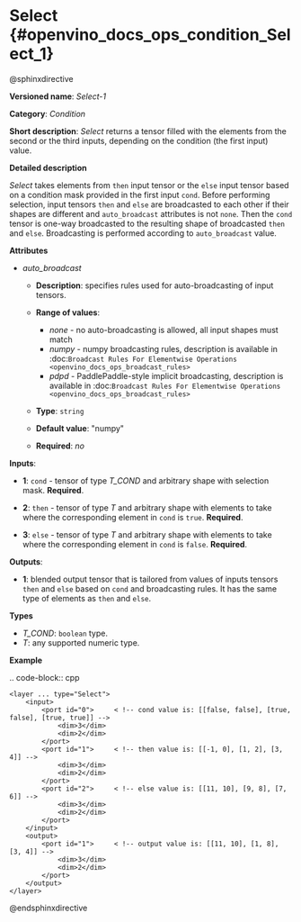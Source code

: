 # Select {#openvino_docs_ops_condition_Select_1}

@sphinxdirective

**Versioned name**: *Select-1*

**Category**: *Condition*

**Short description**: *Select* returns a tensor filled with the elements from the second or the third inputs, depending on the condition (the first input) value.

**Detailed description**

*Select* takes elements from ``then`` input tensor or the ``else`` input tensor based on a condition mask provided in the first input ``cond``. Before performing selection, input tensors ``then`` and ``else`` are broadcasted to each other if their shapes are different and ``auto_broadcast`` attributes is not ``none``. Then the ``cond`` tensor is one-way broadcasted to the resulting shape of broadcasted ``then`` and ``else``. Broadcasting is performed according to ``auto_broadcast`` value.

**Attributes**

* *auto_broadcast*

  * **Description**: specifies rules used for auto-broadcasting of input tensors.
  * **Range of values**:

    * *none* - no auto-broadcasting is allowed, all input shapes must match
    * *numpy* - numpy broadcasting rules, description is available in :doc:`Broadcast Rules For Elementwise Operations <openvino_docs_ops_broadcast_rules>`
    * *pdpd* - PaddlePaddle-style implicit broadcasting, description is available in :doc:`Broadcast Rules For Elementwise Operations <openvino_docs_ops_broadcast_rules>`
  * **Type**: ``string``
  * **Default value**: "numpy"
  * **Required**: *no*


**Inputs**:

* **1**: ``cond`` - tensor of type *T_COND* and arbitrary shape with selection mask. **Required**.

* **2**: ``then`` - tensor of type *T* and arbitrary shape with elements to take where the corresponding element in ``cond`` is ``true``. **Required**.

* **3**: ``else`` - tensor of type *T* and arbitrary shape with elements to take where the corresponding element in ``cond`` is ``false``. **Required**.


**Outputs**:

* **1**: blended output tensor that is tailored from values of inputs tensors ``then`` and ``else`` based on ``cond`` and broadcasting rules. It has the same type of elements as ``then`` and ``else``.

**Types**

* *T_COND*: ``boolean`` type.
* *T*: any supported numeric type.

**Example**

.. code-block:: cpp

    <layer ... type="Select">
        <input>
            <port id="0">     < !-- cond value is: [[false, false], [true, false], [true, true]] -->
                <dim>3</dim>
                <dim>2</dim>
            </port>
            <port id="1">     < !-- then value is: [[-1, 0], [1, 2], [3, 4]] -->
                <dim>3</dim>
                <dim>2</dim>
            </port>
            <port id="2">     < !-- else value is: [[11, 10], [9, 8], [7, 6]] -->
                <dim>3</dim>
                <dim>2</dim>
            </port>
        </input>
        <output>
            <port id="1">     < !-- output value is: [[11, 10], [1, 8], [3, 4]] -->
                <dim>3</dim>
                <dim>2</dim>
            </port>
        </output>
    </layer>


@endsphinxdirective

